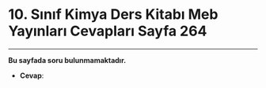 # 10. Sınıf Kimya Ders Kitabı Meb Yayınları Cevapları Sayfa 264

---

**Bu sayfada soru bulunmamaktadır.**

-   **Cevap**: